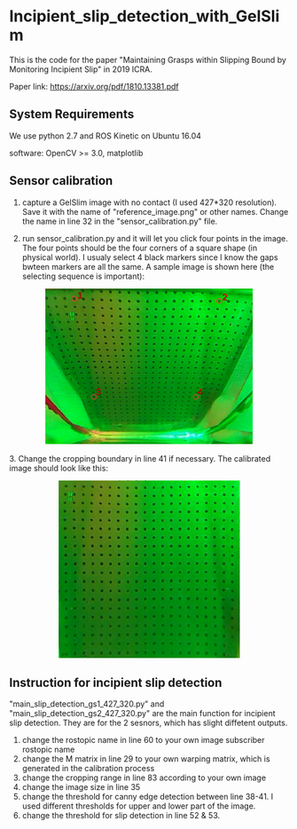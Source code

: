 # Incipient_slip_detection_with_GelSlim

This is the code for the paper "Maintaining Grasps within Slipping Bound by Monitoring Incipient Slip" in 2019 ICRA. 

Paper link: https://arxiv.org/pdf/1810.13381.pdf


## System Requirements
We use python 2.7 and ROS Kinetic on Ubuntu 16.04

software: OpenCV >= 3.0, matplotlib


## Sensor calibration
1. capture a GelSlim image with no contact (I used 427*320 resolution). Save it with the name of "reference_image.png" or other names. Change the name in line 32 in the "sensor_calibration.py" file.

2. run sensor_calibration.py and it will let you click four points in the image. The four points should be the four corners of a square shape (in physical world). I usualy select 4 black markers since I know the gaps bwteen markers are all the same. A sample image is shown here (the selecting sequence is important):

<p align="center">
  <img width="375" height="281" src="sensor_calibration.png">
</p>
3. Change the cropping boundary in line 41 if necessary. The calibrated image should look like this:
<p align="center">
  <img width="327" height="320" src="Calibrated image.png">
</p>

## Instruction for incipient slip detection
"main_slip_detection_gs1_427_320.py" and "main_slip_detection_gs2_427_320.py" are the main function for incipient slip detection. They are for the 2 sesnors, which has slight diffetent outputs. 

1. change the rostopic name in line 60 to your own image subscriber rostopic name 
2. change the M matrix in line 29 to your own warping matrix, which is generated in the calibration process
3. change the cropping range in line 83 according to your own image 
4. change the image size in line 35
5. change the threshold for canny edge detection between line 38-41. I used different thresholds for upper and lower part of the image.
6. change the threshold for slip detection in line 52 & 53. 
